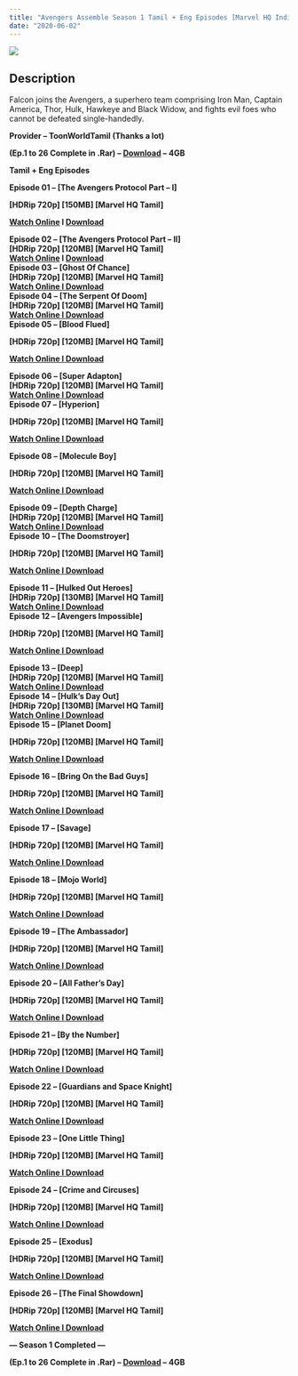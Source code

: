 ```yaml
---
title: "Avengers Assemble Season 1 Tamil + Eng Episodes [Marvel HQ India]"
date: "2020-06-02"
---
```


[![](https://1.bp.blogspot.com/-kGZFMrVlnBE/XtX_jC02CsI/AAAAAAAAA8w/gA3HvE3znJ85FMs480PhBELQVSeeFa6mwCK4BGAsYHg/d/Marvel-Avengers-Assemble.jpg)](https://1.bp.blogspot.com/-kGZFMrVlnBE/XtX_jC02CsI/AAAAAAAAA8w/gA3HvE3znJ85FMs480PhBELQVSeeFa6mwCK4BGAsYHg/Marvel-Avengers-Assemble.jpg)

## Description

Falcon joins the Avengers, a superhero team comprising Iron Man, Captain America, Thor, Hulk, Hawkeye and Black Widow, and fights evil foes who cannot be defeated single-handedly.

**Provider – ToonWorldTamil (Thanks a lot)**

****(Ep.1 to 26 Complete in .Rar) – [Download](http://gestyy.com/e08Mpd) – 4GB****

**Tamil + Eng Episodes**

**Episode 01 – \[The Avengers Protocol Part – I\]**

**\[HDRip 720p\] \[150MB\] \[Marvel HQ Tamil\]**

**[Watch Online](https://drive.google.com/file/d/1KVeYwc4wHOHHtbwWBEV-fwE5fHRUhcy9/view?usp=sharing) I [Download](https://drive.google.com/file/d/1KVeYwc4wHOHHtbwWBEV-fwE5fHRUhcy9/view?usp=sharing)**

**Episode 02 – \[The Avengers Protocol Part – II\]**   
**\[HDRip 720p\] \[120MB\] \[Marvel HQ Tamil\]**  
**[Watch Online](https://drive.google.com/file/d/1vCZGmrG01km6ZtnncXwsuQ8yQ0kOLCfC/view?usp=sharing) I [Download](https://drive.google.com/file/d/1vCZGmrG01km6ZtnncXwsuQ8yQ0kOLCfC/view?usp=sharing)**  
**Episode 03 – \[Ghost Of Chance\]**  
**\[HDRip 720p\] \[120MB\] \[Marvel HQ Tamil\]**  
**[Watch Online I Download](https://drive.google.com/file/d/1yGgU7iNlNGAoz11bZGtIlnHGTvzr7yfc/view?usp=sharing)**  
**Episode 04 – \[The Serpent Of Doom\]**  
**\[HDRip 720p\] \[120MB\] \[Marvel HQ Tamil\]**  
**[Watch Online I Download](https://drive.google.com/file/d/1dPJTRAe6vThq2DB9mE4UfOyFHXwnkiQO/view?usp=sharing)**  
**Episode 05 – \[Blood Flued\]**

**\[HDRip 720p\] \[120MB\] \[Marvel HQ Tamil\]**

**[Watch Online I Download](https://drive.google.com/file/d/1-bCCTtoGtRWkwP0DPqbRvZKLZZoeDMKZ/view?usp=sharing)**

**Episode 06 – \[Super Adapton\]**  
**\[HDRip 720p\] \[120MB\] \[Marvel HQ Tamil\]**  
**[Watch Online I Download](https://drive.google.com/file/d/17mHcc5vc4-x1zShpPVi-r0FeKjs4RIC1/view?usp=sharing)**  
**Episode 07 – \[Hyperion\]**

**\[HDRip 720p\] \[120MB\] \[Marvel HQ Tamil\]**

**[Watch Online I Download](https://drive.google.com/file/d/17PXV9E4vDiPazEsRkuXh7KDlRZTx-idW/view?usp=sharing)**

**Episode 08 – \[Molecule Boy\]**

**\[HDRip 720p\] \[120MB\] \[Marvel HQ Tamil\]**

**[Watch Online I Download](https://drive.google.com/file/d/10JjFrs1zi_rkulbgrGg83R9E09nFu9g2/view?usp=sharing)**

**Episode 09 – \[Depth Charge\]**  
**\[HDRip 720p\] \[120MB\] \[Marvel HQ Tamil\]**  
**[Watch Online I Download](https://drive.google.com/file/d/1fd298rBsgFFUFLPVxWiDIaDrrj_i20Bl/view?usp=sharing)**  
**Episode 10 – \[The Doomstroyer\]**

**\[HDRip 720p\] \[120MB\] \[Marvel HQ Tamil\]**

**[Watch Online I Download](https://drive.google.com/file/d/12TCuL2s54H4jOiW3UDZkavDifApyCY3t/view?usp=sharing)**

**Episode 11 – \[Hulked Out Heroes\]**  
**\[HDRip 720p\] \[130MB\] \[Marvel HQ Tamil\]**  
**[Watch Online I Download](https://drive.google.com/file/d/1JyY16vDocC0v0d2CzQ2BUDOkZtHIiUTW/view?usp=sharing)**  
**Episode 12 – \[Avengers Impossible\]**

**\[HDRip 720p\] \[120MB\] \[Marvel HQ Tamil\]**

**[Watch Online I Download](https://drive.google.com/file/d/1OJt06WrSysm8mTjRbm624uk1liNeoZJL/view?usp=sharing)**

**Episode 13 – \[Deep\]**  
**\[HDRip 720p\] \[120MB\] \[Marvel HQ Tamil\]**  
**[Watch Online I Download](https://drive.google.com/file/d/1JrJazGtX531Q_uFHzFgIYChQM-8UqYnz/view?usp=sharing)**  
**Episode 14 – \[Hulk’s Day Out\]**  
**\[HDRip 720p\] \[130MB\] \[Marvel HQ Tamil\]**  
**[Watch Online I Download](https://drive.google.com/file/d/1HVzfCrBwJKeMjFHQqPdJud0zQEHvVmxe/view?usp=sharing)**  
**Episode 15 – \[Planet Doom\]**

**\[HDRip 720p\] \[120MB\] \[Marvel HQ Tamil\]**

**[Watch Online I Download](https://drive.google.com/file/d/1dGOhbQ5Q9Mjpg5_Dp7vFA9bAriDYktOe/view?usp=sharing)**

**Episode 16 – \[Bring On the Bad Guys\]**

**\[HDRip 720p\] \[120MB\] \[Marvel HQ Tamil\]**

**[Watch Online I Download](https://drive.google.com/file/d/1gVUSWIOFZQGkjvsM5qY28k-0Chr11ORq/view?usp=sharing)**

**Episode 17 – \[Savage\]**

**\[HDRip 720p\] \[120MB\] \[Marvel HQ Tamil\]**

**[Watch Online I Download](https://drive.google.com/file/d/1-sqEuBav_p3RimQTWcsqwV2-Ak7KBghj/view?usp=sharing)**

**Episode 18 – \[Mojo World\]**

**\[HDRip 720p\] \[120MB\] \[Marvel HQ Tamil\]**

**[Watch Online I Download](https://drive.google.com/file/d/18NtoC06hkbrJ4rxLlxfS0J_bWxeYwU4e/view?usp=sharing)**

**Episode 19 – \[The Ambassador\]**

**\[HDRip 720p\] \[120MB\] \[Marvel HQ Tamil\]**

**[Watch Online I Download](https://drive.google.com/file/d/1sOB7VE8MlWPy45-3G3b5DO9P005kwi-Q/view?usp=sharing)**

**Episode 20 – \[All Father’s Day\]**

**\[HDRip 720p\] \[120MB\] \[Marvel HQ Tamil\]**

**[Watch Online I Download](https://drive.google.com/file/d/1YL685oFf6V8i8HnWu0ihIbZUFKtEWT0m/view?usp=sharing)**

**Episode 21 – \[By the Number\]**

**\[HDRip 720p\] \[120MB\] \[Marvel HQ Tamil\]**

**[Watch Online I Download](https://drive.google.com/file/d/1Rm9G9iRjJSXv14MakplM51xlcU6lgwVX/view?usp=sharing)**

**Episode 22 – \[Guardians and Space Knight\]**

**\[HDRip 720p\] \[120MB\] \[Marvel HQ Tamil\]**

**[Watch Online I Download](https://drive.google.com/file/d/1NlLpSXMTDxqD3bnoiOwXaknezkzAuMXA/view?usp=sharing)**

**Episode 23 – \[One Little Thing\]**

**\[HDRip 720p\] \[120MB\] \[Marvel HQ Tamil\]**

**[Watch Online I Download](https://drive.google.com/file/d/15YYMXK555LTEkNeCx4hRCeXdsRIGeynx/view?usp=sharing)**

**Episode 24 – \[Crime and Circuses\]**

**\[HDRip 720p\] \[120MB\] \[Marvel HQ Tamil\]**

**[Watch Online I Download](https://drive.google.com/file/d/101BbvNu806CUllaRE_2vwylyfFEHDIyt/view?usp=sharing)**

**Episode 25 – \[Exodus\]**

**\[HDRip 720p\] \[120MB\] \[Marvel HQ Tamil\]**

**[Watch Online I Download](https://drive.google.com/file/d/1oZN3bhyJo2doltzyU-odpp3dNxtB5FbW/view?usp=sharing)**

**Episode 26 – \[The Final Showdown\]**

**\[HDRip 720p\] \[120MB\] \[Marvel HQ Tamil\]**

**[Watch Online I Download](https://drive.google.com/file/d/1bBy6nUtfGQ8gyJ1nrYSLYR_ZwwCKk4r6/view?usp=sharing)**

**— Season 1 Completed —**

**(Ep.1 to 26 Complete in .Rar) – [Download](http://gestyy.com/e08Mpd) – 4GB**
